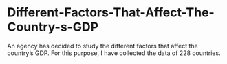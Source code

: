 # Different-Factors-That-Affect-The-Country-s-GDP
An agency has decided to study the different factors that affect the country’s GDP. For this purpose, I have collected the data of 228 countries.
